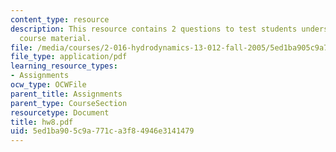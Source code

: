 ```yaml
---
content_type: resource
description: This resource contains 2 questions to test students understanding of
  course material.
file: /media/courses/2-016-hydrodynamics-13-012-fall-2005/5ed1ba905c9a771ca3f84946e3141479_hw8.pdf
file_type: application/pdf
learning_resource_types:
- Assignments
ocw_type: OCWFile
parent_title: Assignments
parent_type: CourseSection
resourcetype: Document
title: hw8.pdf
uid: 5ed1ba90-5c9a-771c-a3f8-4946e3141479
---
```


